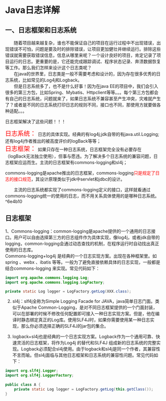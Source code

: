 # Java日志详解

## 一、日志框架和日志系统  
&emsp;&emsp;随着项目越来越复杂，谁也不能保证自己的项目在运行过程中不出现错误，出现错误不可怕，问题是要及时的排除错误，让项目更加健壮并继续运行。排除这些错误就需要获取错误信息，信息从哪里来呢？一个设计良好的项目，肯定记录了项目运行的日志。更重要的是，它还能完成跟踪调试、程序状态记录、奔溃数据恢复等工作。那么我们怎样来设计这个日志类呢？  
&emsp;&emsp;在java的世界里，日志类是一般不需要考虑和设计的，因为存在很多优秀的日志系统，比如常见的Log4j和Logback。  
&emsp;&emsp;但是日志系统多了，也不是什么好事！因为在java EE的项目中，我们会引入很多的第三方包，比如Spring、Mybatis、Httpclient等等。。。每个第三方包都会有自己的日志系统，问题就来了，如果日志系统不兼容甚至产生冲突，灾难就产生了？或者是不同的日志系统打印日志的规则不同，接口也不同，那使用方就要做各种适配。。。

日志框架解决了这些问题！！！

<span style="color: red; font-style: bold; font-size:20px;">日志系统：  </span>日志的具体实现。经典的有log4j;jdk自带的有java.util.Logging; 还有log4j作者推出的被高度评价的logBack等等；  
<span style="color: red; font-style: bold;font-size: 20px;">日志框架： </span>如果只存在一种日志系统，日志框架完全没有必要存在（logBack无法独立使用），但事与愿违。为了解决多个日志系统的兼容问题，日志框架应运而生。主流的日志框架有commons-logging和sl4j；  

commons-logging是apache推出的日志框架，commons-logging<span style="color:red">只是规定了日志的接口规范</span>，其设计原理类似于jdk中servlet和jdbc的设计。  

&emsp;&emsp;主流的日志系统都实现了commons-logging定义的接口，这样就看通过commons-logging统一的使用的日志，而不用关系具体使用的是哪种日志系统。 ^6e4b10

## 日志框架

1、Commons-logging：common-logging是apache提供的一个通用的日志接口。用户可以自由选择第三方的日志组件作为具体实现，像log4j，或者jdk自带的logging，common-logging会通过动态查找的机制，在程序运行时自动找出真正使用的日志库。  
Commons-logging+log4j 是经典的一个日志实现方案。出现在各种框架里。如spring 、webx 、ibatis 等等。一般为了避免直接依赖具体的日志实现，一般都是结合commons-logging 来实现。常见代码如下：  
``` java
import org.apache.commons.logging.Log;
import org.apache.commons.logging.LogFactory;

private static Log logger = LogFactory.getLog(XXX.class);
```

2. sl4j：slf4j全称为Simple Logging Facade for JAVA，java简单日志门面。类似于Apache Common-Logging，是对不同日志框架提供的一个门面封装，可以在部署的时候不修改任何配置即可接入一种日志实现方案。但是，他在编译时静态绑定真正的Log库。使用SLF4J时，如果你需要使用某一种日志实现，那么你必须选择正确的SLF4J的jar包的集合。  

3.  logback+sl4j也是经典的一个日志实现方案。Logback作为一个通用可靠、快速灵活的日志框架，将作为Log4j 的替代和SLF4J 组成新的日志系统的完整实现。Logback必须配合sl4j使用。由于logback和sl4j是同一个作者，其兼容性不言而喻。但sl4j面临与其他日志框架和日志系统的兼容性问题。常见代码如下： 
``` java
import org.slf4j.Logger;  
import org.slf4j.LoggerFactory;  
  
public class A {  
    private static Log logger = LogFactory.getLog(this.getClass());  
} 
```